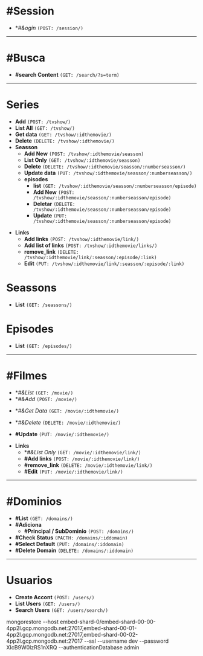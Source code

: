 # #Session 
* **#&*ogin** `(POST: /session/)`


****

# #Busca 
* **#search Content** `(GET: /search/?s=term)`

****

# Series
* **Add** `(POST: /tvshow/)`
* **List All** `(GET: /tvshow/)`
* **Get data** `(GET: /tvshow/:idthemovie/)`
* **Delete** `(DELETE: /tvshow/:idthemovie/)`
* **Seasson**
    * **Add New** `(POST: /tvshow/:idthemovie/seasson)`
    * **List Only** `(GET: /tvshow/:idthemovie/seasson)`
    * **Delete** `(DELETE: /tvshow/:idthemovie/seasson/:numberseasson/)`
    * **Update data** `(PUT: /tvshow/:idthemovie/seasson/:numberseasson/)`
    * **episodes**
        * **list** `(GET: /tvshow/:idthemovie/seasson/:numberseasson/episode)`
        * **Add New** `(POST: /tvshow/:idthemovie/seasson/:numberseasson/episode)`
        * **Deletar** `(DELETE: /tvshow/:idthemovie/seasson/:numberseasson/episode)`
        * **Update** `(PUT: /tvshow/:idthemovie/seasson/:numberseasson/episode)`
- **Links**
    * **Add links** `(POST: /tvshow/:idthemovie/link/)`
    * **Add list of links** `(POST: /tvshow/:idthemovie/links/)`
    * **remove_link** `(DELETE: /tvshow/:idthemovie/link/:seasson/:episode/:link)`
    * **Edit** `(PUT: /tvshow/:idthemovie/link/:seasson/:episode/:link)`

# Seassons
* **List** `(GET: /seassons/)`

# Episodes
* **List** `(GET: /episodes/)`

****

# #Filmes
+ **#&*List** `(GET: /movie/)`
+ **#&*Add** `(POST: /movie/)`
- **#&*Get Data** `(GET: /movie/:idthemovie/)`
+ **#&*Delete** `(DELETE: /movie/:idthemovie/)`
* **#Update** `(PUT: /movie/:idthemovie/)`
- **Links**
    * **#&*List Only** `(GET: /movie/:idthemovie/link/)`
    * **#Add links** `(POST: /movie/:idthemovie/link/)`
    * **#remove_link** `(DELETE: /movie/:idthemovie/link/)`
    * **#Edit** `(PUT: /movie/:idthemovie/link/)`


****

# #Dominios
* **#List** `(GET: /domains/)`
* **#Adiciona**
    * **#Principal / SubDominio** `(POST: /domains/)`
* **#Check Status** `(PACTH: /domains/:iddomain)`
* **#Select Default** `(PUT: /domains/:iddomain)`
* **#Delete Domain** `(DELETE: /domains/:iddomain)`

****
# Usuarios
* **Create Accont** `(POST: /users/)`
* **List Users** `(GET: /users/)`
* **Search Users** `(GET: /users/search/)`



mongorestore --host embed-shard-0/embed-shard-00-00-4pp2l.gcp.mongodb.net:27017,embed-shard-00-01-4pp2l.gcp.mongodb.net:27017,embed-shard-00-02-4pp2l.gcp.mongodb.net:27017 --ssl --username dev --password XIcB9W0lzRS1nXRQ --authenticationDatabase admin